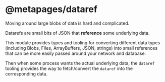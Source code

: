 
# @metapages/dataref

Moving around large blobs of data is hard and complicated. 

Datarefs are small bits of JSON that **reference** some underlying data.

This module provides types and tooling for converting different data types (including Blobs, Files, ArrayBuffers, JSON, strings) into small references that can be more easily passed around your network and database.

Then when some process wants the actual underlying data, the `dataref` tooling provides the way to fetch/convert the `dataref` into the corresponding data.